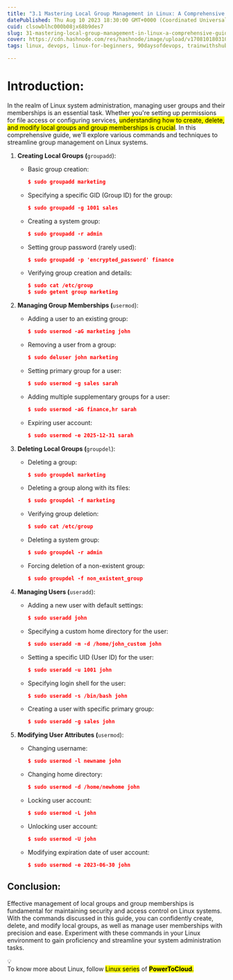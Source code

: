 ```yaml
---
title: "3.1 Mastering Local Group Management in Linux: A Comprehensive Guide"
datePublished: Thu Aug 10 2023 18:30:00 GMT+0000 (Coordinated Universal Time)
cuid: clsowblhc000b08jx68b9des7
slug: 31-mastering-local-group-management-in-linux-a-comprehensive-guide
cover: https://cdn.hashnode.com/res/hashnode/image/upload/v1708101803104/1cd36bae-aaea-4119-a8b0-f1caa84728b1.png
tags: linux, devops, linux-for-beginners, 90daysofdevops, trainwithshubham

---
```


# Introduction:

In the realm of Linux system administration, managing user groups and their memberships is an essential task. Whether you're setting up permissions for file access or configuring services, <mark>understanding how to create, delete, and modify local groups and group memberships is crucial</mark>. In this comprehensive guide, we'll explore various commands and techniques to streamline group management on Linux systems.

1. **Creating Local Groups (**`groupadd`):
    
    * Basic group creation:
        
        ```json
        $ sudo groupadd marketing
        ```
        
    * Specifying a specific GID (Group ID) for the group:
        
        ```json
        $ sudo groupadd -g 1001 sales
        ```
        
    * Creating a system group:
        
        ```json
        $ sudo groupadd -r admin
        ```
        
    * Setting group password (rarely used):
        
        ```json
        $ sudo groupadd -p 'encrypted_password' finance
        ```
        
    * Verifying group creation and details:
        
        ```json
        $ sudo cat /etc/group
        $ sudo getent group marketing
        ```
        
2. **Managing Group Memberships (**`usermod`):
    
    * Adding a user to an existing group:
        
        ```json
        $ sudo usermod -aG marketing john
        ```
        
    * Removing a user from a group:
        
        ```json
        $ sudo deluser john marketing
        ```
        
    * Setting primary group for a user:
        
        ```json
        $ sudo usermod -g sales sarah
        ```
        
    * Adding multiple supplementary groups for a user:
        
        ```json
        $ sudo usermod -aG finance,hr sarah
        ```
        
    * Expiring user account:
        
        ```json
        $ sudo usermod -e 2025-12-31 sarah
        ```
        
3. **Deleting Local Groups (**`groupdel`):
    
    * Deleting a group:
        
        ```json
        $ sudo groupdel marketing
        ```
        
    * Deleting a group along with its files:
        
        ```json
        $ sudo groupdel -f marketing
        ```
        
    * Verifying group deletion:
        
        ```json
        $ sudo cat /etc/group
        ```
        
    * Deleting a system group:
        
        ```json
        $ sudo groupdel -r admin
        ```
        
    * Forcing deletion of a non-existent group:
        
        ```json
        $ sudo groupdel -f non_existent_group
        ```
        
4. **Managing Users (**`useradd`):
    
    * Adding a new user with default settings:
        
        ```json
        $ sudo useradd john
        ```
        
    * Specifying a custom home directory for the user:
        
        ```json
        $ sudo useradd -m -d /home/john_custom john
        ```
        
    * Setting a specific UID (User ID) for the user:
        
        ```json
        $ sudo useradd -u 1001 john
        ```
        
    * Specifying login shell for the user:
        
        ```json
        $ sudo useradd -s /bin/bash john
        ```
        
    * Creating a user with specific primary group:
        
        ```json
        $ sudo useradd -g sales john
        ```
        
5. **Modifying User Attributes (**`usermod`):
    
    * Changing username:
        
        ```json
        $ sudo usermod -l newname john
        ```
        
    * Changing home directory:
        
        ```json
        $ sudo usermod -d /home/newhome john
        ```
        
    * Locking user account:
        
        ```json
        $ sudo usermod -L john
        ```
        
    * Unlocking user account:
        
        ```json
        $ sudo usermod -U john
        ```
        
    * Modifying expiration date of user account:
        
        ```json
        $ sudo usermod -e 2023-06-30 john
        ```
        

## Conclusion:

Effective management of local groups and group memberships is fundamental for maintaining security and access control on Linux systems. With the commands discussed in this guide, you can confidently create, delete, and modify local groups, as well as manage user memberships with precision and ease. Experiment with these commands in your Linux environment to gain proficiency and streamline your system administration tasks.

<div data-node-type="callout">
<div data-node-type="callout-emoji">💡</div>
<div data-node-type="callout-text">To know more about Linux, follow <mark>Linux series</mark> of <strong><mark>PowerToCloud</mark></strong><mark>.</mark></div>
</div>